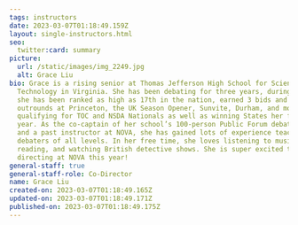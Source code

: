```yaml
---
tags: instructors
date: 2023-03-07T01:18:49.159Z
layout: single-instructors.html
seo:
  twitter:card: summary
picture:
  url: /static/images/img_2249.jpg
  alt: Grace Liu
bio: Grace is a rising senior at Thomas Jefferson High School for Science and
  Technology in Virginia. She has been debating for three years, during which
  she has been ranked as high as 17th in the nation, earned 3 bids and reached
  outrounds at Princeton, the UK Season Opener, Sunvite, Durham, and more,
  qualifying for TOC and NSDA Nationals as well as winning States her freshman
  year. As the co-captain of her school’s 100-person Public Forum debate team
  and a past instructor at NOVA, she has gained lots of experience teaching
  debaters of all levels. In her free time, she loves listening to music,
  reading, and watching British detective shows. She is super excited to be
  directing at NOVA this year!
general-staff: true
general-staff-role: Co-Director
name: Grace Liu
created-on: 2023-03-07T01:18:49.165Z
updated-on: 2023-03-07T01:18:49.171Z
published-on: 2023-03-07T01:18:49.175Z
---
```

